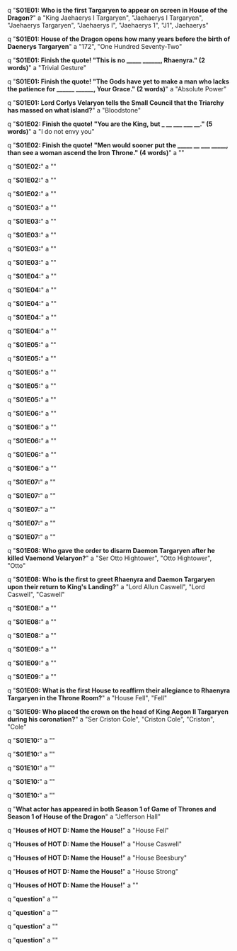 q "**S01E01: Who is the first Targaryen to appear on screen in House of the Dragon?**"
a "King Jaehaerys I Targaryen", "Jaehaerys I Targaryen", "Jaehaerys Targaryen", "Jaehaerys I", "Jaehaerys 1", "J1", Jaehaerys"

q "**S01E01: House of the Dragon opens how many years before the birth of Daenerys Targaryen**"
a "172", "One Hundred Seventy-Two"

q "**S01E01: Finish the quote! "This is no _____ ______, Rhaenyra." (2 words)**"
a "Trivial Gesture"

q "**S01E01: Finish the quote! "The Gods have yet to make a man who lacks the patience for ______ ______, Your Grace." (2 words)**"
a "Absolute Power"

q "**S01E01: Lord Corlys Velaryon tells the Small Council that the Triarchy has massed on what island?**"
a "Bloodstone"

q "**S01E02: Finish the quote! "You are the King, but _ __ ___ ___ __." (5 words)**"
a "I do not envy you"

q "**S01E02: Finish the quote! "Men would sooner put the _____ __ ___ _____, than see a woman ascend the Iron Throne." (4 words)**"
a ""

q "**S01E02:**"
a ""

q "**S01E02:**"
a ""

q "**S01E02:**"
a ""

q "**S01E03:**"
a ""

q "**S01E03:**"
a ""

q "**S01E03:**"
a ""

q "**S01E03:**"
a ""

q "**S01E03:**"
a ""

q "**S01E04:**"
a ""

q "**S01E04:**"
a ""

q "**S01E04:**"
a ""

q "**S01E04:**"
a ""

q "**S01E04:**"
a ""

q "**S01E05:**"
a ""

q "**S01E05:**"
a ""

q "**S01E05:**"
a ""

q "**S01E05:**"
a ""

q "**S01E05:**"
a ""

q "**S01E06:**"
a ""

q "**S01E06:**"
a ""

q "**S01E06:**"
a ""

q "**S01E06:**"
a ""

q "**S01E06:**"
a ""

q "**S01E07:**"
a ""

q "**S01E07:**"
a ""

q "**S01E07:**"
a ""

q "**S01E07:**"
a ""

q "**S01E07:**"
a ""

q "**S01E08: Who gave the order to disarm Daemon Targaryen after he killed Vaemond Velaryon?**"
a "Ser Otto Hightower", "Otto Hightower", "Otto"

q "**S01E08: Who is the first to greet Rhaenyra and Daemon Targaryen upon their return to King's Landing?**"
a "Lord Allun Caswell", "Lord Caswell", "Caswell"

q "**S01E08:**"
a ""

q "**S01E08:**"
a ""

q "**S01E08:**"
a ""

q "**S01E09:**"
a ""

q "**S01E09:**"
a ""

q "**S01E09:**"
a ""

q "**S01E09: What is the first House to reaffirm their allegiance to Rhaenyra Targaryen in the Throne Room?**"
a "House Fell", "Fell"

q "**S01E09: Who placed the crown on the head of King Aegon II Targaryen during his coronation?**"
a "Ser Criston Cole", "Criston Cole", "Criston", "Cole"

q "**S01E10:**"
a ""

q "**S01E10:**"
a ""

q "**S01E10:**"
a ""

q "**S01E10:**"
a ""

q "**S01E10:**"
a ""

q "**What actor has appeared in both Season 1 of Game of Thrones and Season 1 of House of the Dragon**"
a "Jefferson Hall"

q "**Houses of HOT D: Name the House!**"
a "House Fell"

q "**Houses of HOT D: Name the House!**"
a "House Caswell"

q "**Houses of HOT D: Name the House!**"
a "House Beesbury"

q "**Houses of HOT D: Name the House!**"
a "House Strong"

q "**Houses of HOT D: Name the House!**"
a ""

q "**question**"
a ""

q "**question**"
a ""

q "**question**"
a ""

q "**question**"
a ""
